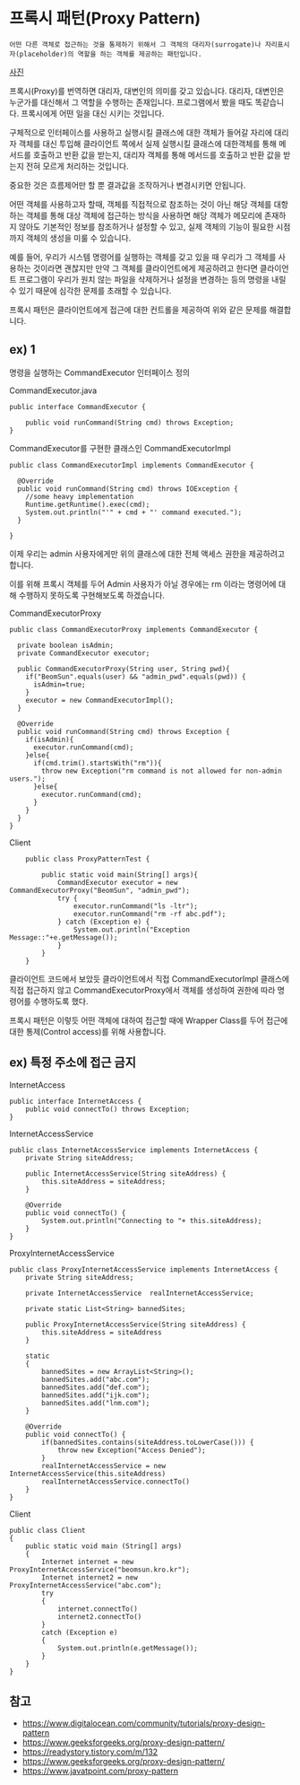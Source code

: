 # 프록시 패턴(Proxy Pattern)


    어떤 다른 객체로 접근하는 것을 통제하기 위해서 그 객체의 대리자(surrogate)나 자리표시자(placeholder)의 역할을 하는 객체를 제공하는 패턴입니다.



[사진](https://limkydev.tistory.com/79)


프록시(Proxy)를 번역하면 대리자, 대변인의 의미를 갖고 있습니다. 대리자, 대변인은 누군가를 대신해서 그 역할을 수행하는 존재입니다. 
프로그램에서 봤을 때도 똑같습니다. 프록시에게 어떤 일을 대신 시키는 것입니다. 

구체적으로 인터페이스를 사용하고 실행시킬 클래스에 대한 객체가 들어갈 자리에 대리자 객체를 대신 투입해 클라이언트 쪽에서 실제  실행시킬 클래스에 대한객체를 통해 메서드를 호출하고 반환 값을 받는지, 대리자 객체를 통해 메서드를 호출하고 반환 값을 받는지 전혀 모르게 처리하는 것입니다.

중요한 것은 흐름제어만 할 뿐 결과값을 조작하거나 변경시키면 안됩니다.

어떤 객체를 사용하고자 할때, 객체를 직접적으로 참조하는 것이 아닌 해당 객체를 대항하는 객체를 통해 대상 객체에 접근하는 방식을 사용하면 해당 객체가 메모리에 존재하지 않아도 기본적인 정보를 참조하거나 설정할 수 있고, 실제 객체의 기능이 필요한 시점까지 객체의 생성을 미룰 수 있습니다.

예를 들어, 우리가 시스템 명령어를 실행하는 객체를 갖고 있을 때 우리가 그 객체를 사용하는 것이라면 괜찮지만 만약 그 객체를 클라이언트에게 제공하려고 한다면 클라이언트 프로그램이 우리가 원치 않는 파일을 삭제하거나 설정을 변경하는 등의 명령을 내릴 수 있기 때문에 심각한 문제를 초래할 수 있습니다.

프록시 패턴은 클라이언트에게 접근에 대한 컨트롤을 제공하여 위와 같은 문제를 해결합니다.

## ex) 1

명령을 실행하는 CommandExecutor 인터페이스 정의

CommandExecutor.java

    public interface CommandExecutor {

        public void runCommand(String cmd) throws Exception;
    }

CommandExecutor를 구현한 클래스인 CommandExecutorImpl


    public class CommandExecutorImpl implements CommandExecutor {

      @Override
      public void runCommand(String cmd) throws IOException {
        //some heavy implementation
        Runtime.getRuntime().exec(cmd);
        System.out.println("'" + cmd + "' command executed.");
      }

    }
    
    
이제 우리는 admin 사용자에게만 위의 클래스에 대한 전체 액세스 권한을 제공하려고 합니다.

이를 위해 프록시 객체를 두어 Admin 사용자가 아닐 경우에는 rm 이라는 명령어에 대해 수행하지 못하도록 구현해보도록 하겠습니다.

CommandExecutorProxy

    public class CommandExecutorProxy implements CommandExecutor {

      private boolean isAdmin;
      private CommandExecutor executor;

      public CommandExecutorProxy(String user, String pwd){
        if("BeomSun".equals(user) && "admin_pwd".equals(pwd)) {
          isAdmin=true;
        }
        executor = new CommandExecutorImpl();
      }

      @Override
      public void runCommand(String cmd) throws Exception {
        if(isAdmin){
          executor.runCommand(cmd);
        }else{
          if(cmd.trim().startsWith("rm")){
            throw new Exception("rm command is not allowed for non-admin users.");
          }else{
            executor.runCommand(cmd);
          }
        }
      }
    }



Client

        public class ProxyPatternTest {

            public static void main(String[] args){
                CommandExecutor executor = new CommandExecutorProxy("BeomSun", "admin_pwd");
                try {
                    executor.runCommand("ls -ltr");
                    executor.runCommand("rm -rf abc.pdf");
                } catch (Exception e) {
                    System.out.println("Exception Message::"+e.getMessage());
                }	
            }
        }

클라이언트 코드에서 보았듯 클라이언트에서 직접 CommandExecutorImpl 클래스에 직접 접근하지 않고 CommandExecutorProxy에서 객체를 생성하여 권한에 따라 명령어를 수행하도록 했다.

프록시 패턴은 이렇듯 어떤 객체에 대하여 접근할 때에 Wrapper Class를 두어 접근에 대한 통제(Control access)를 위해 사용합니다.

## ex) 특정 주소에 접근 금지


InternetAccess 


    public interface InternetAccess {  
        public void connectTo() throws Exception;
    }  
    
    
InternetAccessService


    public class InternetAccessService implements InternetAccess {  
        private String siteAddress;  
        
        public InternetAccessService(String siteAddress) {  
            this.siteAddress = siteAddress;  
        }  
  
        @Override  
        public void connectTo() {  
            System.out.println("Connecting to "+ this.siteAddress);  
        }  
    }  
    
    
ProxyInternetAccessService


    public class ProxyInternetAccessService implements InternetAccess {  
        private String siteAddress;  
        
        private InternetAccessService  realInternetAccessService;  
        
        private static List<String> bannedSites;
        
        public ProxyInternetAccessService(String siteAddress) {
            this.siteAddress = siteAddress
        }
        
        static
        {
            bannedSites = new ArrayList<String>();
            bannedSites.add("abc.com");
            bannedSites.add("def.com");
            bannedSites.add("ijk.com");
            bannedSites.add("lnm.com");
        }
        
        @Override  
        public void connectTo() {  
            if(bannedSites.contains(siteAddress.toLowerCase())) {
                throw new Exception("Access Denied");
            }
            realInternetAccessService = new InternetAccessService(this.siteAddress)
            realInternetAccessService.connectTo()
        }  
    }      
    
    
Client

    public class Client
    {
        public static void main (String[] args)
        {
            Internet internet = new ProxyInternetAccessService("beomsun.kro.kr");
            Internet internet2 = new ProxyInternetAccessService("abc.com");
            try
            {
                internet.connectTo()
                internet2.connectTo()
            }
            catch (Exception e)
            {
                System.out.println(e.getMessage());
            }
        }
    }
    

## 참고

- https://www.digitalocean.com/community/tutorials/proxy-design-pattern
- https://www.geeksforgeeks.org/proxy-design-pattern/
- https://readystory.tistory.com/m/132
- https://www.geeksforgeeks.org/proxy-design-pattern/
- https://www.javatpoint.com/proxy-pattern
